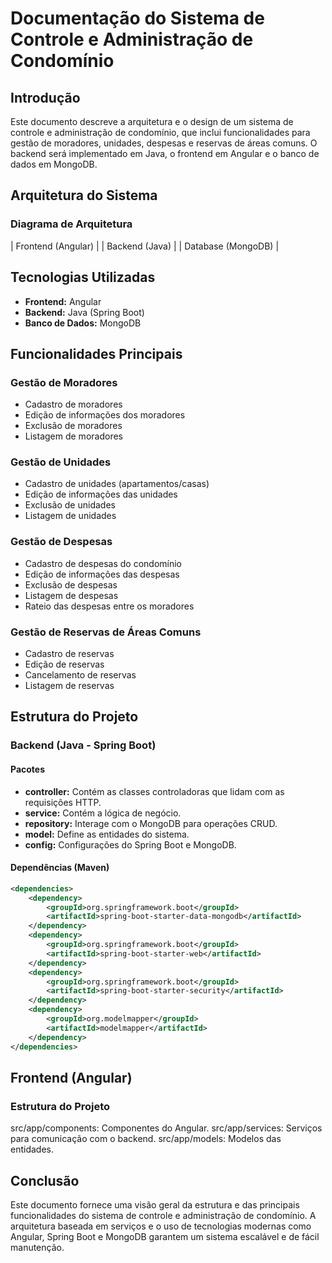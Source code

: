 # Documentação do Sistema de Controle e Administração de Condomínio

## Introdução
Este documento descreve a arquitetura e o design de um sistema de controle e administração de condomínio, que inclui funcionalidades para gestão de moradores, unidades, despesas e reservas de áreas comuns. O backend será implementado em Java, o frontend em Angular e o banco de dados em MongoDB.

## Arquitetura do Sistema

### Diagrama de Arquitetura

| Frontend (Angular) |
| Backend (Java) |
| Database (MongoDB) |

## Tecnologias Utilizadas
- **Frontend:** Angular
- **Backend:** Java (Spring Boot)
- **Banco de Dados:** MongoDB

## Funcionalidades Principais

### Gestão de Moradores
- Cadastro de moradores
- Edição de informações dos moradores
- Exclusão de moradores
- Listagem de moradores

### Gestão de Unidades
- Cadastro de unidades (apartamentos/casas)
- Edição de informações das unidades
- Exclusão de unidades
- Listagem de unidades

### Gestão de Despesas
- Cadastro de despesas do condomínio
- Edição de informações das despesas
- Exclusão de despesas
- Listagem de despesas
- Rateio das despesas entre os moradores

### Gestão de Reservas de Áreas Comuns
- Cadastro de reservas
- Edição de reservas
- Cancelamento de reservas
- Listagem de reservas

## Estrutura do Projeto

### Backend (Java - Spring Boot)

#### Pacotes
- **controller:** Contém as classes controladoras que lidam com as requisições HTTP.
- **service:** Contém a lógica de negócio.
- **repository:** Interage com o MongoDB para operações CRUD.
- **model:** Define as entidades do sistema.
- **config:** Configurações do Spring Boot e MongoDB.

#### Dependências (Maven)
```xml
<dependencies>
    <dependency>
        <groupId>org.springframework.boot</groupId>
        <artifactId>spring-boot-starter-data-mongodb</artifactId>
    </dependency>
    <dependency>
        <groupId>org.springframework.boot</groupId>
        <artifactId>spring-boot-starter-web</artifactId>
    </dependency>
    <dependency>
        <groupId>org.springframework.boot</groupId>
        <artifactId>spring-boot-starter-security</artifactId>
    </dependency>
    <dependency>
        <groupId>org.modelmapper</groupId>
        <artifactId>modelmapper</artifactId>
    </dependency>
</dependencies>
```
## Frontend (Angular)
### Estrutura do Projeto
src/app/components: Componentes do Angular.
src/app/services: Serviços para comunicação com o backend.
src/app/models: Modelos das entidades.

## Conclusão
Este documento fornece uma visão geral da estrutura e das principais funcionalidades do sistema de controle e administração de condomínio. A arquitetura baseada em serviços e o uso de tecnologias modernas como Angular, Spring Boot e MongoDB garantem um sistema escalável e de fácil manutenção.
